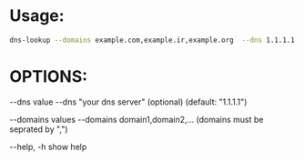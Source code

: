 # Usage:
```bash
dns-lookup --domains example.com,example.ir,example.org  --dns 1.1.1.1
```
# OPTIONS:
 --dns value  --dns "your dns server" (optional) (default: "1.1.1.1")
 
 --domains values     --domains domain1,domain2,... (domains must be seprated by ",")
 
 --help, -h          show help

